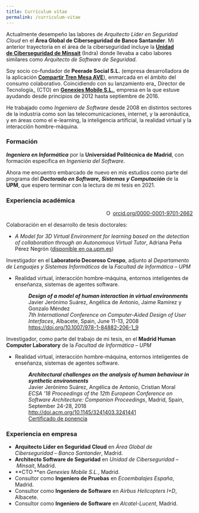 ```yaml
---
title: Currículum vítae
permalink: /curriculum-vitae
---
```

Actualmente desempeño las labores de _Arquitecto Líder en Seguridad Cloud_ en el **Área Global de Ciberseguridad de Banco Santander**. Mi anterior trayectoria en el área de la ciberseguridad incluye la [**Unidad de Ciberseguridad de Minsait**](https://www.minsait.com/es/what-we-do/protect) (Indra) donde llevaba a cabo labores similares como _Arquitecto de Software de Seguridad_.

Soy socio co-fundador de **Peerade Social S.L.** (empresa desarrolladora de la aplicación **[Compartir Tren Mesa AVE](https://compartirtrenmesaave.com/)**), enmarcada en el ámbito del consumo colaborativo. Coincidiendo con su lanzamiento era_ Director de Tecnología_ (CTO) en **[Genexies Mobile S.L.](http://www.genexies.net "Genexies Mobile S.L.")**, empresa en la que estuve ayudando desde principios de 2012 hasta septiembre de 2016.

He trabajado como _Ingeniero de Software_ desde 2008 en distintos sectores de la industria como son las telecomunicaciones, internet, y la aeronáutica, y en áreas como el e-learning, la inteligencia artificial, la realidad virtual y la interacción hombre-máquina.

### Formación

_**Ingeniero en Informática**_ por la **Universidad Politécnica de Madrid**, con formación específica en _Ingeniería del Software_.

Ahora me encuentro embarcado de nuevo en mis estudios como parte del programa del **_Doctorado en Software, Sistemas y Computación_** de la **UPM**, que espero terminar con la lectura de mi tesis en 2021.

### Experiencia académica

<div style="text-align: right;">
  <a style="vertical-align: top;" href="https://orcid.org/0000-0001-9701-2662" target="orcid.widget" rel="noopener noreferrer"><img style="width: 1em; margin-right: .5em;" src="https://orcid.org/sites/default/files/images/orcid_16x16.png" alt="ORCID iD icon" />orcid.org/0000-0001-9701-2662</a>
</div>

Colaboración en el desarrollo de tesis doctorales:

  * _A Model for 3D Virtual Environment for learning based on the detection of collaboration through an Autonomous Virtual Tutor_, Adriana Peña Pérez Negrón ([disponible en oa.upm.es](http://oa.upm.es/1936/1/ADRIANA_PEREZ_NEGRON.pdf))

Investigador en el **Laboratorio Decoroso Crespo**, adjunto al _Departamento de Lenguajes y Sistemas Informáticos_ de la _Facultad de Informática &#8211; UPM_

  * Realidad virtual, interacción hombre-máquina, entornos inteligentes de enseñanza, sistemas de agentes software.

<p style="padding-left: 60px;">
  <strong><em>Design of a model of human interaction in virtual environments</em></strong><br /> Javier Jerónimo Suárez, Angélica de Antonio, Jaime Ramírez y Gonzalo Méndez<br /> <em>7th International Conference on Computer-Aided Design of User Interfaces</em>, Albacete, Spain, June 11-13, 2008<br /> <a href="https://doi.org/10.1007/978-1-84882-206-1_9">https://doi.org/10.1007/978-1-84882-206-1_9</a>
</p>

Investigador, como parte del trabajo de mi tesis, en el **Madrid Human Computer Laboratory** de la _Facultad de Informática &#8211; UPM_

  * Realidad virtual, interacción hombre-máquina, entornos inteligentes de enseñanza, sistemas de agentes software.

<p style="padding-left: 60px;">
  <strong><em>Architectural challenges on the analysis of human behaviour in synthetic environments</em></strong><br /> Javier Jerónimo Suárez, Angélica de Antonio, Cristian Moral<br /> <em>ECSA &#8217;18 Proceedings of the 12th European Conference on Software Architecture: Companion Proceedings</em>, Madrid, Spain, September 24-28, 2018<br /> <a href="http://doi.acm.org/10.1145/3241403.3241441">http://doi.acm.org/10.1145/3241403.3241441</a><br /> <a href="https://javierjeronimo.es/wp-content/uploads/2018/11/speakerJeronimo.pdf">Certificado de ponencia</a>
</p>

### Experiencia en empresa

  * **Arquitecto Líder en Seguridad Cloud** en _Área Global de Ciberseguridad_ &#8211; _Banco Santander_, Madrid.
  * **Architecto Software de Seguridad** en _Unidad de Ciberseguridad_ &#8211; _Minsait_, Madrid.
  * **CTO **en _Genexies Mobile S.L._, Madrid.
  * Consultor como **Ingeniero de Pruebas** en _Ecoembalajes España_, Madrid.
  * Consultor como **Ingeniero de Software** en _Airbus Helicopters I+D_, Albacete.
  * Consultor como **Ingeniero de Software** en _Alcatel-Lucent_, Madrid.